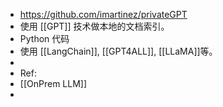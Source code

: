 - https://github.com/imartinez/privateGPT
- 使用 [[GPT]] 技术做本地的文档索引。
- Python 代码
- 使用 [[LangChain]], [[GPT4ALL]], [[LLaMA]]等。
-
- Ref:
- [[OnPrem LLM]]
-